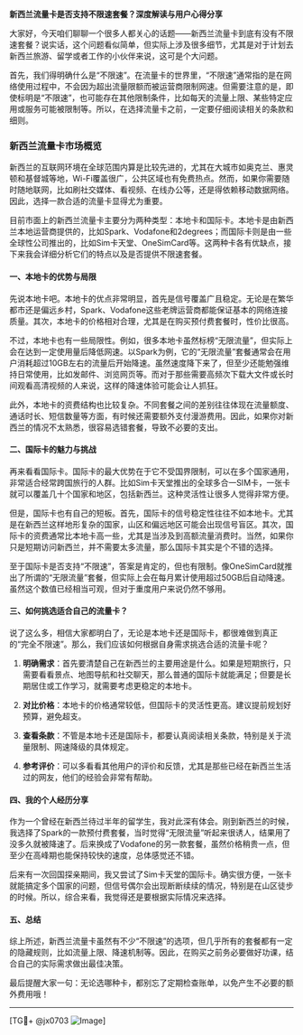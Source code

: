 **新西兰流量卡是否支持不限速套餐？深度解读与用户心得分享**

大家好，今天咱们聊聊一个很多人都关心的话题——新西兰流量卡到底有没有不限速套餐？说实话，这个问题看似简单，但实际上涉及很多细节，尤其是对于计划去新西兰旅游、留学或者工作的小伙伴来说，这可是个大问题。

首先，我们得明确什么是“不限速”。在流量卡的世界里，“不限速”通常指的是在网络使用过程中，不会因为超出流量限额而被运营商限制网速。但需要注意的是，即使标明是“不限速”，也可能存在其他限制条件，比如每天的流量上限、某些特定应用或服务可能被限制等。所以，在选择流量卡之前，一定要仔细阅读相关的条款和细则。

### 新西兰流量卡市场概览

新西兰的互联网环境在全球范围内算是比较先进的，尤其在大城市如奥克兰、惠灵顿和基督城等地，Wi-Fi覆盖很广，公共区域也有免费热点。然而，如果你需要随时随地联网，比如刷社交媒体、看视频、在线办公等，还是得依赖移动数据网络。因此，选择一款合适的流量卡显得尤为重要。

目前市面上的新西兰流量卡主要分为两种类型：本地卡和国际卡。本地卡是由新西兰本地运营商提供的，比如Spark、Vodafone和2degrees；而国际卡则是由一些全球性公司推出的，比如Sim卡天堂、OneSimCard等。这两种卡各有优缺点，接下来我会详细分析它们的特点以及是否提供不限速套餐。

#### 一、本地卡的优势与局限

先说本地卡吧。本地卡的优点非常明显，首先是信号覆盖广且稳定。无论是在繁华都市还是偏远乡村，Spark、Vodafone这些老牌运营商都能保证基本的网络连接质量。其次，本地卡的价格相对合理，尤其是在购买预付费套餐时，性价比很高。

不过，本地卡也有一些局限性。例如，很多本地卡虽然标榜“无限流量”，但实际上会在达到一定使用量后降低网速。以Spark为例，它的“无限流量”套餐通常会在用户消耗超过10GB左右的流量后开始降速。虽然速度降下来了，但至少还能勉强维持日常使用，比如发邮件、浏览网页等。而对于那些需要高频次下载大文件或长时间观看高清视频的人来说，这样的降速体验可能会让人抓狂。

此外，本地卡的资费结构也比较复杂。不同套餐之间的差别往往体现在流量额度、通话时长、短信数量等方面，有时候还需要额外支付漫游费用。因此，如果你对新西兰的情况不太熟悉，很容易选错套餐，导致不必要的支出。

#### 二、国际卡的魅力与挑战

再来看看国际卡。国际卡的最大优势在于它不受国界限制，可以在多个国家通用，非常适合经常跨国旅行的人群。比如Sim卡天堂推出的全球多合一SIM卡，一张卡就可以覆盖几十个国家和地区，包括新西兰。这种灵活性让很多人觉得非常方便。

但是，国际卡也有自己的短板。首先，国际卡的信号稳定性往往不如本地卡。尤其是在新西兰这样地形复杂的国家，山区和偏远地区可能会出现信号盲区。其次，国际卡的资费通常比本地卡高一些，尤其是当涉及到高额流量消费时。当然，如果你只是短期访问新西兰，并不需要太多流量，那么国际卡其实是个不错的选择。

至于国际卡是否支持“不限速”，答案是肯定的，但也有限制。像OneSimCard就推出了所谓的“无限流量”套餐，但实际上会在每月累计使用超过50GB后自动降速。虽然这个数值已经相当可观，但对于重度用户来说仍然不够用。

#### 三、如何挑选适合自己的流量卡？

说了这么多，相信大家都明白了，无论是本地卡还是国际卡，都很难做到真正的“完全不限速”。那么，我们应该如何根据自身需求挑选合适的流量卡呢？

1. **明确需求**：首先要清楚自己在新西兰的主要用途是什么。如果是短期旅行，只需要看看景点、地图导航和社交聊天，那么普通的国际卡就能满足；但要是长期居住或工作学习，就需要考虑更稳定的本地卡。

2. **对比价格**：本地卡的价格通常较低，但国际卡的灵活性更高。建议提前规划好预算，避免超支。

3. **查看条款**：不管是本地卡还是国际卡，都要认真阅读相关条款，特别是关于流量限制、网速降级的具体规定。

4. **参考评价**：可以多看看其他用户的评价和反馈，尤其是那些已经在新西兰生活过的网友，他们的经验会非常有帮助。

#### 四、我的个人经历分享

作为一个曾经在新西兰待过半年的留学生，我对此深有体会。刚到新西兰的时候，我选择了Spark的一款预付费套餐，当时觉得“无限流量”听起来很诱人，结果用了没多久就被降速了。后来换成了Vodafone的另一款套餐，虽然价格稍贵一点，但至少在高峰期也能保持较快的速度，总体感觉还不错。

后来有一次回国探亲期间，我又尝试了Sim卡天堂的国际卡。确实很方便，一张卡就能搞定多个国家的问题，但信号偶尔会出现断断续续的情况，特别是在山区徒步的时候。所以，综合来看，我觉得还是要根据实际情况来选择。

#### 五、总结

综上所述，新西兰流量卡虽然有不少“不限速”的选项，但几乎所有的套餐都有一定的隐藏规则，比如流量上限、降速机制等。因此，在购买之前务必要做好功课，结合自己的实际需求做出最佳决策。

最后提醒大家一句：无论选哪种卡，都别忘了定期检查账单，以免产生不必要的额外费用哦！

---

[TG💪+ @jx0703 ![Image](https://github.com/user-attachments/assets/dbca1d08-cadb-493c-b0ec-ad6f7a83f270)]